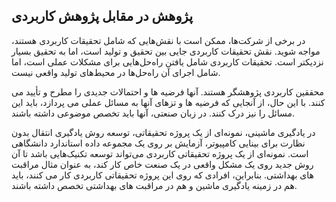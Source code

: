 
## پژوهش در مقابل پژوهش کاربردی

در برخی از شرکت‌ها، ممکن است با نقش‌هایی که شامل تحقیقات کاربردی هستند، مواجه شوید. نقش تحقیقات کاربردی جایی بین تحقیق و تولید است، اما به تحقیق بسیار نزدیکتر  است. تحقیقات کاربردی شامل یافتن راه‌حل‌هایی برای مشکلات عملی است، اما شامل اجرای آن راه‌حل‌ها در محیط‌های تولید واقعی نیست.

محققین کاربردی پژوهشگر هستند. آنها فرضیه ها و احتمالات جدیدی  را مطرح و تأیید می کنند. با این حال، از آنجایی که فرضیه ها و تزهای آنها به مسائل عملی می پردازد، باید این مسائل را نیز درک کنند. در زبان صنعتی، آنها باید تخصص موضوعی داشته باشند.

در یادگیری ماشینی، نمونه‌ای از یک پروژه تحقیقاتی، توسعه روش یادگیری انتقال بدون نظارت برای بینایی کامپیوتر، آزمایش بر روی یک مجموعه داده استاندارد دانشگاهی است. نمونه‌ای از یک پروژه تحقیقاتی کاربردی می‌تواند توسعه تکنیک‌هایی باشد تا آن روش جدید روی یک مشکل واقعی در یک صنعت خاص کار کند، به عنوان مثال مراقبت های بهداشتی. بنابراین، افرادی که روی این پروژه تحقیقاتی کاربردی کار می کنند، باید هم در زمینه یادگیری ماشین و هم در مراقبت های بهداشتی تخصص داشته باشند.
